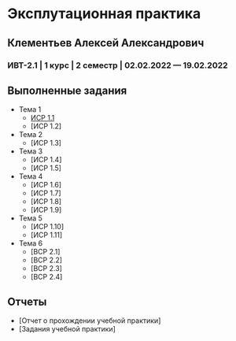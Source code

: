 # Эксплутационная практика
## Клементьев Алексей Александрович
### ИВТ-2.1 | 1 курс | 2 семестр | 02.02.2022 — 19.02.2022
## Выполненные задания
* Тема 1
  * [ИСР 1.1](https://github.com/LyoshaGodX/My-practice.github.io/blob/3883a68fd25dfa14ed1e5e1c2617ff1a8ed06e3f/%D0%A2%D0%B5%D0%BC%D0%B0%201/%D0%98%D0%A1%D0%A0%20%D0%97%D0%B0%D0%B4%D0%B0%D0%BD%D0%B8%D0%B5%201.1.pdf)
  * [ИСР 1.2]
* Тема 2 
  * [ИСР 1.3]
* Тема 3
  * [ИСР 1.4]
  * [ИСР 1.5]
* Тема 4
  * [ИСР 1.6]
  * [ИСР 1.7]
  * [ИСР 1.8]
  * [ИСР 1.9]
* Тема 5
  * [ИСР 1.10]
  * [ИСР 1.11]
* Тема 6
  * [ВСР 2.1]
  * [ВСР 2.2]
  * [ВСР 2.3]
  * [ВСР 2.4]
## Отчеты
* [Отчет о прохождении учебной практики] 
* [Задания учебной практики]
